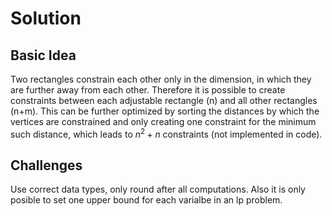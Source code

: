 # Solution

## Basic Idea

Two rectangles constrain each other only in the dimension, in which they are further away from each other. Therefore it is possible to create constraints between each adjustable rectangle (n) and all other rectangles (n+m). This can be further optimized by sorting the distances by which the vertices are constrained and only creating one constraint for the minimum such distance, which leads to $n^2 + n$ constraints (not implemented in code).

## Challenges

Use correct data types, only round after all computations. Also it is only posible to set one upper bound for each varialbe in an lp problem.
